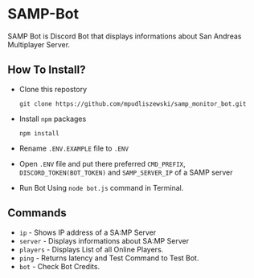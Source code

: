 # SAMP-Bot
SAMP Bot is Discord Bot that displays informations about San Andreas Multiplayer Server.

## How To Install?
- Clone this repostory

     `git clone https://github.com/mpudliszewski/samp_monitor_bot.git`

- Install `npm` packages

     `npm install`

- Rename `.ENV.EXAMPLE` file to `.ENV`

- Open `.ENV` file and put there preferred `CMD_PREFIX`, `DISCORD_TOKEN(BOT_TOKEN)` and `SAMP_SERVER_IP` of a SAMP server

- Run Bot Using `node bot.js` command in Terminal.

## Commands
- `ip` - Shows IP address of a SA:MP Server
- `server` - Displays informations about SA:MP Server
- `players` - Displays List of all Online Players.
- `ping` - Returns latency and Test Command to Test Bot.
- `bot` - Check Bot Credits.
